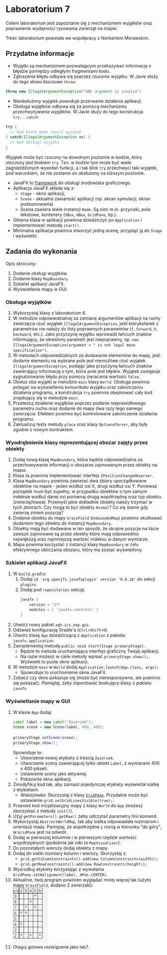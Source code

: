 # Laboratorium 7

Celem laboratorium jest zapoznanie się z mechanizmem wyjątków oraz poprawienie wydajności rysowania zwierząt na mapie.

Treść laboratorium powstała we współpracy z Norbertem Morawskim.

## Przydatne informacje

* Wyjątki są mechanizmem pozwalającym przekazywać informację o błędzie pomiędzy odległymi fragmentami kodu.
* Zgłoszenie błędu odbywa się poprzez *rzucenie wyjątku*. W Javie służy do tego słowo kluczowe `throw`:

```java
throw new IllegalArgumentException("ABC argument is invalid")
```
* Nieobsłużony wyjątek powoduje przerwanie działania aplikacji.
* Obsługa wyjątków odbywa się za pomocą mechanizmu *przechwytywania wyjątków*. W Javie służy do tego konstrukcja
  `try...catch`:

```java
try {
  // kod który może rzucić wyjątek
} catch(IllegalArgumentException ex) {
  // kod obsługi wyjątku
}
```
Wyjątek może być rzucony na dowolnym poziomie w kodzie, który otoczony jest blokiem `try`. Tzn. w kodzie tym może być
wiele zagnieżdżonych wywołań funkcji, a i tak blok `try` przechwyci taki wyjątek, pod warunkiem, że nie zostanie on obsłużony
na niższym poziomie.

* JavaFX to [framework](https://pl.wikipedia.org/wiki/Framework) do obsługi środowiska graficznego.
* Aplikacja JavaFX składa się z:
    * `Stage` - okno aplikacji,
    * `Scene` - aktualna zawartość aplikacji (np. ekran symulacji, ekran podsumowania)
    * Scena zawiera wiele instancji `Node`. Są nimi m.in. przyciski, pola tekstowe, kontenery (`VBox`, `HBox`, `GridPane`, itp.).
* Główna klasa w aplikacji powinna dziedziczyć po `Application` i implementować metodę `start()`.
* Minimalna aplikacja powinna stworzyć jedną scenę, przypiąć ją do `Stage` i wyświetlić.


## Zadania do wykonania

Opis skrócony:

1. Dodanie obsługi wyjątków.
2. Dodanie klasy `MapBoundary`.
3. Szkielet aplikacji JavaFX.
4. Wyświetlanie mapy w GUI.

### Obsługa wyjątków

1. Wykorzystaj klasy z laboratorium 6.
2. W metodzie odpowiedzialnej za zamianę argumentów aplikacji na ruchy zwierzęcia rzuć wyjątek `IllegalArgumentException`,
  jeśli którykolwiek z parametrów nie należy do listy poprawnych parametrów (`f`, `forward`, `b`, `backward`, etc.).
  Jako przyczynę wyjątku wprowadź łańcuch znaków informujący, że określony parametr jest niepoprawny, np.
  `new IllegalArgumentException(argument + " is not legal move specification")`.
3. W metodach odpowiedzialnych za dodawanie elementów do mapy, jeśli dodanie elementu na wybrane pole jest niemożliwe
   rzuć wyjątek `IllegalArgumentException`, podając jako przyczynę łańcuch znaków zawierający
   informację o tym, które pole jest błędne. Wyjątek zastępuje sygnalizowanie błędu przy pomocy zwracania wartości `false`.
4. Obsłuż oba wyjątki w metodzie `main` klasy `World`. Obsługa powinna polegać na wyświetleniu komunikatu wyjątku
   oraz zakończeniu działania programu, a konstrukcja `try` powinna obejmować cały kod znajdujący się w metodzie `main`.
5. Przetestuj działanie wyjątków poprzez podanie nieprawidłowego parametru ruchu oraz dodanie do mapy dwa razy tego
   samego zwierzęcia. Efektem powinno być kontrolowane zakończenie działania programu.
6. Zaktualizuj testy metody `place` oraz klasy `OptionsParser`, aby były zgodne z nowym kontraktem.


### Wyodrębnienie klasy reprezentującej obszar zajęty przez obiekty

1. Dodaj nową klasę `MapBoundary`, która będzie odpowiedzialna za przechowywanie informacji o obszarze zajmowanym przez
   obiekty na mapie.
2. Klasa ta powinna implementować interfejs `IPositionChangeObserver`.
3. Klasa `MapBoundary` powinna zawierać dwa zbiory uporządkowane obiektów na mapie - jeden wzdłuż osi X, drugi wzdłuż
   osi Y. Ponieważ porządek musi być zupełny, w przypadku obiektów o tym samym indeksie wzdłuż danej osi porównaj
   drugą współrzędną oraz typ obiektu (zwierzę/trawa). Przemyśl jakie dokładnie obiekty należy trzymać w tych zbiorach.
   Czy mogą to być obiekty `Animal`? Co się stanie gdy zwierzę zmieni pozycję?
4. Dodanie obiektu do mapy `GrassField` (`UnboundedMap`) powinno skutkować dodaniem tego obiektu do instancji
   `MapBoundary`.
5. Obiekty mają być dodawane w ten sposób, że skrajne pozycje na liście zawsze zajmowane są przez obiekty które mają
   odpowiednio największą oraz najmniejszą wartość indeksu w danym wymiarze.
6. Mapa powinna korzystać z instancji klasy `MapBoundary` w celu efektywnego obliczania obszaru, który ma zostać
   wyświetlony.

### Szkielet aplikacji JavaFX

1. W `build.gradle`:
    1. Dodaj `id 'org.openjfx.javafxplugin' version '0.0.10'` do sekcji `plugins`.
    2. Dodaj pod `repositories` sekcję:
        ```gradle
        javafx {
            version = "17"
            modules = [ 'javafx.controls' ]
        }
        ```
2. Utwórz nowy pakiet `agh.ics.oop.gui`.
3. Odśwież konfigurację Gradle'a (`Ctrl+Shift+O`).
4. Utwórz klasę `App` dziedziczącą z `Application` z pakietu `javafx.application`.
5. Zaimplementuj metodę `public void start(Stage primaryStage)`.
    * Będzie to metoda uruchamiająca interfejs graficzny Twojej aplikacji.
    * Na razie możesz w ciele metody wpisać `primaryStage.show();`. Wyświelti to puste okno aplikacji.
6. W metodzie `main` w `World` dodaj `Application.launch(App.class, args);`
    * Spowoduje to uruchomienie okna JavaFX.
7. Zobacz czy okno pokazuje się (może być nieresponsywne, ale powinno się pokazać).
*Pamiętaj, żeby importować brakujące klasy z pakietu `javafx`*

### Wyświetlanie mapy w GUI

1. W klasie `App` dodaj:
    ```java
    Label label = new Label("Zwierzak");
    Scene scene = new Scene(label, 400, 400);
    
    primaryStage.setScene(scene);
    primaryStage.show();
    ```
    Spowoduje to:
    * Utworzenie nowej etykiety z treścią `Zwierzak`.
    * Utworzenie sceny zawierającej tylko obiekt `Label`, z wymiarami 400 x 400 pikseli.
    * Ustawienie sceny jako aktywnej.
    * Pokazanie okna aplikacji.
2. Zmodyfikuj kod tak, aby zamiast pojedynczej etykiety wyświetlał siatkę z etykietami.
    * *Wskazówka:* Skorzystaj z klasy [`GridPane`](http://tutorials.jenkov.com/javafx/gridpane.html). Przydatne może być ustawienie `grid.setGridLinesVisible(true);`.
3. Przenieś kod inicjalizacyjny mapy z klasy `World` do `App` (możesz skorzystać z metody `init()`).
4. Użyj `getParameters().getRaw()` żeby odczytać parametry linii komend.
5. Wykorzystaj `AbstractWorldMap`, tak aby siatka odpowiadała rozmiarom i orientacji mapy. Pamiętaj, że współrzędne `y` rosną w kierunku "do góry", w `GridPane` jest na odwrót.
6. Dodaj w pierwszej kolumnie i w pierwszym rzędzie wartości współrzędnych (podobnie jak robi to `MapVisualizer`).
7. Do pozostałych wierszy dodaj obiekty z mapy.
8. Dodaj do siatki rozmiary kolumn i wierszy. Skorzystaj z:
    * `grid.getColumnConstraints().add(new ColumnConstraints(width));`
    * `grid.getRowConstraints().add(new RowConstraints(height));`
8. Wyśrodkuj etykiety korzystając z wywołania `GridPane.setHalignment(label, HPos.CENTER)`.
9. Aktualnie, twój program powinien wyglądać mniej więcej tak (użyto mapy `GrassField`, dodano 2 zwierzaki):<br>
![look1](img/look1.png)
10. Otaguj gotowe rozwiązanie jako lab7.
